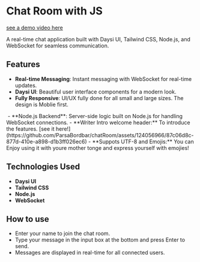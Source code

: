 # Chat Room with JS
[see a demo video here](https://github.com/ParsaBordbar/chatRoom/assets/124056966/b6f0c8ce-fc9e-4631-8ab2-4738d574bc30)



A real-time chat application built with Daysi UI, Tailwind CSS, Node.js, and WebSocket for seamless communication.

## Features
- **Real-time Messaging**: Instant messaging with WebSocket for real-time updates.
- **Daysi UI**: Beautiful user interface components for a modern look.
- **Fully Responsive**: UI/UX fully done for all small and large sizes. The design is Moblie first.
<img href="https://github.com/ParsaBordbar/chatRoom/assets/124056966/a6afd6e0-cdf9-47a0-9447-ee9173565f49">
- **Node.js Backend**: Server-side logic built on Node.js for handling WebSocket connections.
- **Writer Intro welcome header:** To introduce the features.
[see it here!](https://github.com/ParsaBordbar/chatRoom/assets/124056966/87c06d8c-877d-410e-a898-d1b3ff026ec6)
- **Suppots UTF-8 and Emojis:** You can Enjoy using it with youre mother tonge and express yourself with emojies! 

## Technologies Used
- **Daysi UI**
- **Tailwind CSS**
- **Node.js**
- **WebSocket**


## How to use
- Enter your name to join the chat room.
- Type your message in the input box at the bottom and press Enter to send.
- Messages are displayed in real-time for all connected users.
